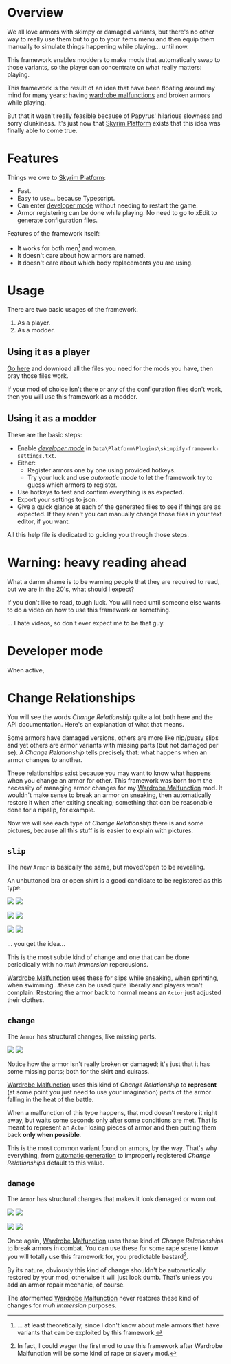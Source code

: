 # Overview

We all love armors with skimpy or damaged variants, but there's no other way to really use them but to go to your items menu and then equip them manually to simulate things happening while playing... until now.

This framework enables modders to make mods that automatically swap to those variants, so the player can concentrate on what really matters: playing.

This framework is the result of an idea that have been floating around my mind for many years: having [wardrobe malfunctions][Wardrobe Malfunction] and broken armors while playing.

But that it wasn't really feasible because of Papyrus' hilarious slowness and sorry clunkiness.
It's just now that [Skyrim Platform][] exists that this idea was finally able to come true.

# Features

Things we owe to [Skyrim Platform][]:

- Fast.
- Easy to use... because Typescript.
- Can enter [developer mode][DeveloperMode] without needing to restart the game.
- Armor registering can be done while playing.
  No need to go to xEdit to generate configuration files.

Features of the framework itself:

- It works for both men[^MenTheory] and women.
- It doesn't care about how armors are named.
- It doesn't care about which body replacements you are using.

[^MenTheory]: ... at least theoretically, since I don't know about male armors that have variants that can be exploited by this framework.

# Usage

There are two basic usages of the framework.

1. As a player.
2. As a modder.

## Using it as a player
[Go here][JsonCfgFiles] and download all the files you need for the mods you have, then pray those files work.

If your mod of choice isn't there or any of the configuration files don't work, then you will use this framework as a modder.

## Using it as a modder

These are the basic steps:

- Enable [_developer mode_][DeveloperMode] in `Data\Platform\Plugins\skimpify-framework-settings.txt`.
- Either:
  - Register armors one by one using provided hotkeys.
  - Try your luck and use _automatic mode_ to let the framework try to guess which armors to register.
- Use hotkeys to test and confirm everything is as expected.
- Export your settings to json.
- Give a quick glance at each of the generated files to see if things are as expected.
  If they aren't you can manually change those files in your text editor, if you want.

All this help file is dedicated to guiding you through those steps.

# Warning: heavy reading ahead

What a damn shame is to be warning people that they are required to read, but we are in the 20's, what should I expect?

If you don't like to read, tough luck.
You will need until someone else wants to do a video on how to use this framework or something.

... I hate videos, so don't ever expect me to be that guy.

# Developer mode

When active,

# Change Relationships

You will see the words _Change Relationship_ quite a lot both here and the API documentation.
Here's an explanation of what that means.

Some armors have damaged versions, others are more like nip/pussy slips and yet others are armor variants with missing parts (but not damaged per se).
A _Change Relationship_ tells precisely that: what happens when an armor changes to another.

These relationships exist because you may want to know what happens when you change an armor for other.
This framework was born from the necessity of managing armor changes for my [Wardrobe Malfunction][] mod. It wouldn't make sense to break an armor on sneaking, then automatically restore it when after exiting sneaking; something that can be reasonable done for a nipslip, for example.

Now we will see each type of _Change Relationship_ there is and some pictures, because all this stuff is is easier to explain with pictures.

## `slip`

The new `Armor` is basically the same, but moved/open to be revealing.

An unbuttoned bra or open shirt is a good candidate to be registered as this type.

![](img/slip1_a.jpg)
![](img/slip1_b.jpg)

![](img/slip2_a.jpg)
![](img/slip2_b.jpg)

![](img/slip3_a.jpg)
![](img/slip3_b.jpg)

... you get the idea...

This is the most subtle kind of change and one that can be done periodically with no _muh immersion_ repercusions.

[Wardrobe Malfunction][] uses these for slips while sneaking, when sprinting, when swimming...these can be used quite liberally and players won't complain.
Restoring the armor back to normal means an `Actor` just adjusted their clothes.

## `change`

The `Armor` has structural changes, like missing parts.

![](img/change1_a.jpg)
![](img/change1_b.jpg)

Notice how the armor isn't really broken or damaged; it's just that it has some missing parts; both for the skirt and cuirass.

[Wardrobe Malfunction][] uses this kind of _Change Relationship_ to **represent** (at some point you just need to use your imagination) parts of the armor falling in the heat of the battle.

When a malfunction of this type happens, that mod doesn't restore it right away, but waits some seconds only after some conditions are met.
That is meant to represent an `Actor` losing pieces of armor and then putting them back **only when possible**.

This is the most common variant found on armors, by the way. That's why everything, from [automatic generation][AutoGen] to improperly registered _Change Relationships_ default to this value.

## `damage`

The `Armor` has structural changes that makes it look damaged or worn out.

![](img/damage1_a.jpg)
![](img/damage1_b.jpg)

![](img/damage2_a.jpg)
![](img/damage2_b.jpg)

Once again, [Wardrobe Malfunction][] uses these kind of _Change Relationships_ to break armors in combat.
You can use these for some rape scene I know you will totally use this framework for, you predictable bastard[^Rape].

[^Rape]: In fact, I could wager the first mod to use this framework after Wardrobe Malfunction will be some kind of rape or slavery mod.

By its nature, obviously this kind of change shouldn't be automatically restored by your mod, otherwise it
will just look dumb.
That's unless you add an armor repair mechanic, of course.

The aformented [Wardrobe Malfunction][] never restores these kind of changes for _muh immersion_ purposes.

[Wardrobe Malfunction]: todo
[AutoGen]: tede
[Skyrim Platform]: https://www.nexusmods.com/skyrimspecialedition/mods/54909
[JsonCfgFiles]: https://github.com/CarlosLeyvaAyala/skimpify-framework/tree/main/SKSE/Plugins/Skimpify%20Framework
[DeveloperMode]: #developer-mode
